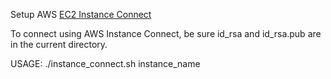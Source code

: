 Setup AWS [EC2 Instance Connect](https://docs.aws.amazon.com/AWSEC2/latest/UserGuide/ec2-instance-connect-set-up.html)



To connect using AWS Instance Connect, be sure id_rsa and id_rsa.pub are in the current directory.

USAGE: ./instance_connect.sh instance_name
